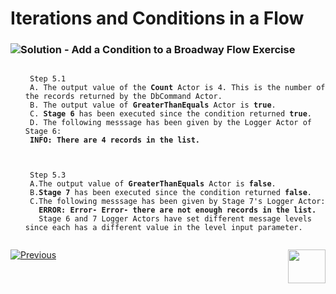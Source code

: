 # Iterations and Conditions in a Flow

### ![](/academy/images/Solution.png)Solution - Add a Condition to a Broadway Flow Exercise 

 <ul>
 <pre><code> 
 Step 5.1
 A. The output value of the <strong>Count</strong> Actor is 4. This is the number of the records returned by the <strong></strong>DbCommand</strong> Actor.
 B. The output value of <strong>GreaterThanEquals</strong> Actor is <strong>true</strong>.
 C. <strong>Stage 6</strong> has been executed since the condition returned <strong>true</strong>.
 D. The following messsage has been given by the Logger Actor of Stage 6: 
 <strong>INFO: There are 4 records in the list.</strong>
 </code></pre>
 </ul>
<ul>
<pre><code>
 Step 5.3
 A.The output value of <strong>GreaterThanEquals</strong> Actor is <strong>false</strong>.
 B.<strong>Stage 7</strong> has been executed since the condition returned <strong>false</strong>.
 C.The following messsage has been given by Stage 7's Logger Actor: 
   <strong>ERROR: Error- Error- there are not enough records in the list.</strong> 
   Stage 6 and 7 Logger Actors have set different message levels since each has a different value in the level input parameter.
 </code></pre>
 </ul>



[![Previous](/articles/images/Previous.png)](07_broadway_flow_add_condition_exercise.md)[<img align="right" width="60" height="54" src="/articles/images/Next.png">](08_using_actors_in_boadway_flows.md)
